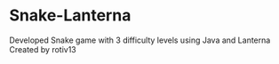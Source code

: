 # Snake-Lanterna
Developed Snake game with 3 difficulty levels using Java and Lanterna
Created by rotiv13
